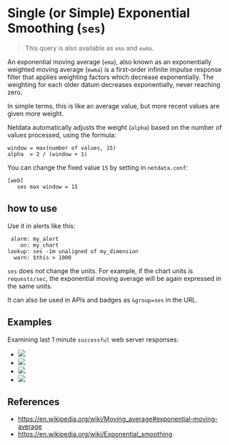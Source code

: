 <!--
title: "Single (or Simple) Exponential Smoothing (`ses`)"
sidebar_label: "Single (or Simple) Exponential Smoothing (`ses`)"
custom_edit_url: https://github.com/netdata/netdata/edit/master/src/web/api/queries/ses/README.md
learn_status: "Published"
learn_topic_type: "References"
learn_rel_path: "Developers/Web/Api/Queries"
-->

# Single (or Simple) Exponential Smoothing (`ses`)

> This query is also available as `ema` and `ewma`.

An exponential moving average (`ema`), also known as an exponentially weighted moving average (`ewma`)
is a first-order infinite impulse response filter that applies weighting factors which decrease
exponentially. The weighting for each older datum decreases exponentially, never reaching zero.

In simple terms, this is like an average value, but more recent values are given more weight.

Netdata automatically adjusts the weight (`alpha`) based on the number of values processed,
using the formula:

```
window = max(number of values, 15)
alpha  = 2 / (window + 1)
```

You can change the fixed value `15` by setting in `netdata.conf`:

```
[web]
   ses max window = 15
```

## how to use

Use it in alerts like this:

```
 alarm: my_alert
    on: my_chart
lookup: ses -1m unaligned of my_dimension
  warn: $this > 1000
```

`ses` does not change the units. For example, if the chart units is `requests/sec`, the exponential
moving average will be again expressed in the same units. 

It can also be used in APIs and badges as `&group=ses` in the URL.

## Examples

Examining last 1 minute `successful` web server responses:

-   ![](https://registry.my-netdata.io/api/v1/badge.svg?chart=web_log_nginx.response_statuses&options=unaligned&dimensions=success&group=min&after=-60&label=min)
-   ![](https://registry.my-netdata.io/api/v1/badge.svg?chart=web_log_nginx.response_statuses&options=unaligned&dimensions=success&group=average&after=-60&label=average&value_color=yellow)
-   ![](https://registry.my-netdata.io/api/v1/badge.svg?chart=web_log_nginx.response_statuses&options=unaligned&dimensions=success&group=ses&after=-60&label=single+exponential+smoothing&value_color=orange)
-   ![](https://registry.my-netdata.io/api/v1/badge.svg?chart=web_log_nginx.response_statuses&options=unaligned&dimensions=success&group=max&after=-60&label=max)

## References

-   <https://en.wikipedia.org/wiki/Moving_average#exponential-moving-average>
-   <https://en.wikipedia.org/wiki/Exponential_smoothing>.


